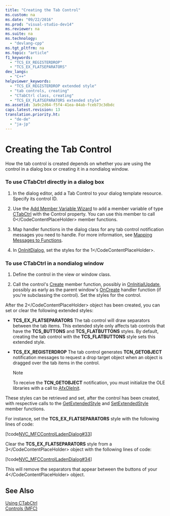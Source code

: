 ```yaml
---
title: "Creating the Tab Control"
ms.custom: na
ms.date: "09/22/2016"
ms.prod: "visual-studio-dev14"
ms.reviewer: na
ms.suite: na
ms.technology: 
  - "devlang-cpp"
ms.tgt_pltfrm: na
ms.topic: "article"
f1_keywords: 
  - "TCS_EX_REGISTERDROP"
  - "TCS_EX_FLATSEPARATORS"
dev_langs: 
  - "C++"
helpviewer_keywords: 
  - "TCS_EX_REGISTERDROP extended style"
  - "tab controls, creating"
  - "CTabCtrl class, creating"
  - "TCS_EX_FLATSEPARATORS extended style"
ms.assetid: 3a9c2d64-f5f4-41ea-84ab-fceb73c3dbdc
caps.latest.revision: 13
translation.priority.ht: 
  - "de-de"
  - "ja-jp"
---
```

# Creating the Tab Control
How the tab control is created depends on whether you are using the control in a dialog box or creating it in a nondialog window.  
  
### To use CTabCtrl directly in a dialog box  
  
1.  In the dialog editor, add a Tab Control to your dialog template resource. Specify its control ID.  
  
2.  Use the [Add Member Variable Wizard](../vs140/adding-a-member-variable---visual-c---.md) to add a member variable of type [CTabCtrl](../vs140/ctabctrl-class.md) with the Control property. You can use this member to call <CodeContentPlaceHolder>0\</CodeContentPlaceHolder> member functions.  
  
3.  Map handler functions in the dialog class for any tab control notification messages you need to handle. For more information, see [Mapping Messages to Functions](../vs140/mapping-messages-to-functions.md).  
  
4.  In [OnInitDialog](../vs140/cdialog--oninitdialog.md), set the styles for the <CodeContentPlaceHolder>1\</CodeContentPlaceHolder>.  
  
### To use CTabCtrl in a nondialog window  
  
1.  Define the control in the view or window class.  
  
2.  Call the control's [Create](../vs140/ctabctrl--create.md) member function, possibly in [OnInitialUpdate](../vs140/cview--oninitialupdate.md), possibly as early as the parent window's [OnCreate](../vs140/cwnd--oncreate.md) handler function (if you're subclassing the control). Set the styles for the control.  
  
 After the <CodeContentPlaceHolder>2\</CodeContentPlaceHolder> object has been created, you can set or clear the following extended styles:  
  
-   **TCS_EX_FLATSEPARATORS** The tab control will draw separators between the tab items. This extended style only affects tab controls that have the **TCS_BUTTONS** and **TCS_FLATBUTTONS** styles. By default, creating the tab control with the **TCS_FLATBUTTONS** style sets this extended style.  
  
-   **TCS_EX_REGISTERDROP** The tab control generates **TCN_GETOBJECT** notification messages to request a drop target object when an object is dragged over the tab items in the control.  
  
    > [!NOTE]
    >  To receive the **TCN_GETOBJECT** notification, you must initialize the OLE libraries with a call to [AfxOleInit](../vs140/afxoleinit.md).  
  
 These styles can be retrieved and set, after the control has been created, with respective calls to the [GetExtendedStyle](../vs140/ctabctrl--getextendedstyle.md) and [SetExtendedStyle](../vs140/ctabctrl--setextendedstyle.md) member functions.  
  
 For instance, set the **TCS_EX_FLATSEPARATORS** style with the following lines of code:  
  
 [!code[NVC_MFCControlLadenDialog#33](../vs140/codesnippet/CPP/creating-the-tab-control_1.cpp)]  
  
 Clear the **TCS_EX_FLATSEPARATORS** style from a <CodeContentPlaceHolder>3\</CodeContentPlaceHolder> object with the following lines of code:  
  
 [!code[NVC_MFCControlLadenDialog#34](../vs140/codesnippet/CPP/creating-the-tab-control_2.cpp)]  
  
 This will remove the separators that appear between the buttons of your <CodeContentPlaceHolder>4\</CodeContentPlaceHolder> object.  
  
## See Also  
 [Using CTabCtrl](../vs140/using-ctabctrl.md)   
 [Controls (MFC)](../vs140/controls--mfc-.md)